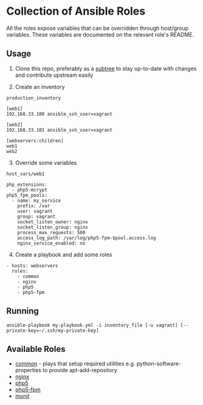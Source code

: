 # Collection of Ansible Roles

All the roles expose variables that can be overridden through host/group variables. These variables are documented on the relevant role's README.

## Usage

1. Clone this repo, preferably as a [subtree](http://blogs.atlassian.com/2013/05/alternatives-to-git-submodule-git-subtree/) to stay up-to-date with changes and contribute upstream easily

2. Create an inventory

  `production_inventory`
  ```
  [web1]
  192.168.33.100 ansible_ssh_user=vagrant

  [web2]
  192.168.33.101 ansible_ssh_user=vagrant

  [webservers:children]
  web1
  web2
  ```

3. Override some variables

  `host_vars/web1`
  ```
  php_extensions:
    - php5-mcrypt
  php5_fpm_pools:
    - name: my_service
      prefix: /var
      user: vagrant
      group: vagrant
      socket_listen_owner: nginx
      socket_listen_group: nginx
      process_max_requests: 500
      access_log_path: /var/log/php5-fpm-$pool.access.log
      nginx_service_enabled: no
  ```

4. Create a playbook and add some roles

  ```
  - hosts: webservers
    roles:
      - common
      - nginx
      - php5
      - php5-fpm
  ```

## Running
`
ansible-playbook my-playbook.yml -i inventory_file [-u vagrant] [--private-key=~/.ssh/my-private-key]
`

## Available Roles
- [common](https://github.com/larryweya/ansible-common) - plays that setup required utilities e.g. python-software-properties to provide apt-add-repository
- [nginx](https://github.com/larryweya/ansible-nginx)
- [php5](https://github.com/larryweya/ansible-php5)
- [php5-fpm](https://github.com/larryweya/ansible-php5-fpm)
- [monit](https://github.com/larryweya/monit)
